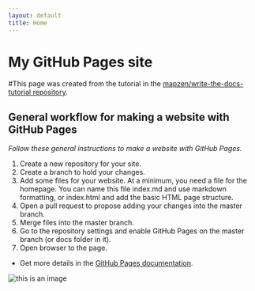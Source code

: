 ```yaml
---
layout: default
title: Home
---
```


# My GitHub Pages site

#This page was created from the tutorial in the [mapzen/write-the-docs-tutorial repository](https://github.com/mapzen/write-the-docs-tutorial).

## General workflow for making a website with GitHub Pages

*Follow these general instructions to make a website with _GitHub Pages_.*

1. Create a new repository for your site.
2. Create a branch to hold your changes.
3. Add some files for your website. At a minimum, you need a file for the homepage. You can name this file index.md and use markdown formatting, or index.html and add the basic HTML page structure.
4. Open a pull request to propose adding your changes into the master branch.
5. Merge files into the master branch.
6. Go to the repository settings and enable GitHub Pages on the master branch (or docs folder in it).
7. Open browser to the page.

- Get more details in the [GitHub Pages documentation](https://help.github.com/categories/github-pages-basics/).

![this is an image](https://www.verizon.com/cs/groups/public/documents/adacct/chromebook-cut-art-v1.png)
